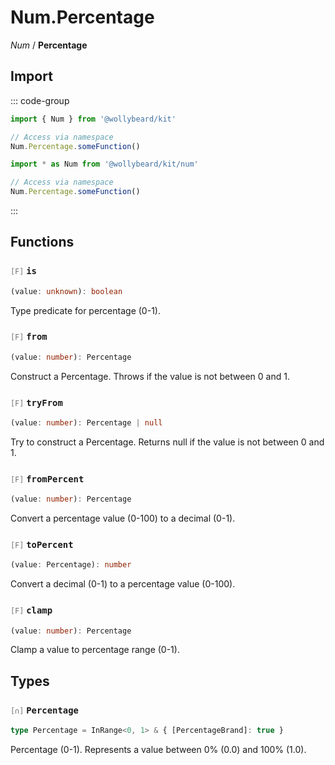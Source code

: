 # Num.Percentage

_Num_ / **Percentage**

## Import

::: code-group

```typescript [Namespace]
import { Num } from '@wollybeard/kit'

// Access via namespace
Num.Percentage.someFunction()
```

```typescript [Barrel]
import * as Num from '@wollybeard/kit/num'

// Access via namespace
Num.Percentage.someFunction()
```

:::

## Functions

### <span style="opacity: 0.6; font-weight: normal; font-size: 0.85em;">`[F]`</span> `is`

```typescript
(value: unknown): boolean
```

<SourceLink href="https://github.com/jasonkuhrt/kit/blob/main/./src/domains/num/percentage/percentage.ts#L19" />

Type predicate for percentage (0-1).

### <span style="opacity: 0.6; font-weight: normal; font-size: 0.85em;">`[F]`</span> `from`

```typescript
(value: number): Percentage
```

<SourceLink href="https://github.com/jasonkuhrt/kit/blob/main/./src/domains/num/percentage/percentage.ts#L27" />

Construct a Percentage. Throws if the value is not between 0 and 1.

### <span style="opacity: 0.6; font-weight: normal; font-size: 0.85em;">`[F]`</span> `tryFrom`

```typescript
(value: number): Percentage | null
```

<SourceLink href="https://github.com/jasonkuhrt/kit/blob/main/./src/domains/num/percentage/percentage.ts#L38" />

Try to construct a Percentage. Returns null if the value is not between 0 and 1.

### <span style="opacity: 0.6; font-weight: normal; font-size: 0.85em;">`[F]`</span> `fromPercent`

```typescript
(value: number): Percentage
```

<SourceLink href="https://github.com/jasonkuhrt/kit/blob/main/./src/domains/num/percentage/percentage.ts#L45" />

Convert a percentage value (0-100) to a decimal (0-1).

### <span style="opacity: 0.6; font-weight: normal; font-size: 0.85em;">`[F]`</span> `toPercent`

```typescript
(value: Percentage): number
```

<SourceLink href="https://github.com/jasonkuhrt/kit/blob/main/./src/domains/num/percentage/percentage.ts#L52" />

Convert a decimal (0-1) to a percentage value (0-100).

### <span style="opacity: 0.6; font-weight: normal; font-size: 0.85em;">`[F]`</span> `clamp`

```typescript
(value: number): Percentage
```

<SourceLink href="https://github.com/jasonkuhrt/kit/blob/main/./src/domains/num/percentage/percentage.ts#L59" />

Clamp a value to percentage range (0-1).

## Types

### <span style="opacity: 0.6; font-weight: normal; font-size: 0.85em;">`[∩]`</span> `Percentage`

```typescript
type Percentage = InRange<0, 1> & { [PercentageBrand]: true }
```

<SourceLink href="https://github.com/jasonkuhrt/kit/blob/main/./src/domains/num/percentage/percentage.ts#L14" />

Percentage (0-1). Represents a value between 0% (0.0) and 100% (1.0).
